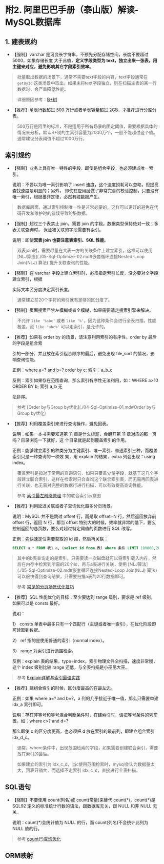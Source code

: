 # 附2. 阿里巴巴手册（泰山版）解读-MySQL数据库

## 1. 建表规约

- 【强制】varchar 是可变长字符串，不预先分配存储空间，长度不要超过 5000，如果存储长度 大于此值，**定义字段类型为 text，独立出来一张表，用主键来对应，避免影响其它字段索引效率**。

> 批量取出数据的场景下，通常不需要text字段的内容，text字段通常在 `getById` 这类场景中取出。如果未将text字段独立，则在扫描主表的某一行数据时，会严重降低性能。
>
> 详细原因参考：[B+树](./01-Mysql-index-data-structure.md#B+Tree(B-Tree变种))



- 【推荐】单表行数超过 500 万行或者单表容量超过 2GB，才推荐进行分库分表。

> 500万行是阿里的标准，不是适用于所有场景的固定阈值，需要根据具体的情况来分析。默认B+树的主索引容量为2000万个，一般不能超过这个值。通常建议分表阈值不超过1000万行。



## 索引规约

- 【强制】业务上具有唯一特性的字段，即使是组合字段，也必须建成唯一索引。

  说明：不要以为唯一索引影响了 insert 速度，这个速度损耗可以忽略，但提高查找速度是明显的；另外， 即使在应用层做了非常完善的校验控制，只要没有唯一索引，根据墨菲定律，必然有脏数据产生。

> 数据库层面，通过索引控制唯一性是非常必要的，这样可以更好的避免在代码开发和维护时的错误导致的脏数据。



- 【强制】超过三个表禁止 join。需要 join 的字段，数据类型保持绝对一致；多表关联查询时， 保证被关联的字段需要有索引。

  说明：即使**双表 join 也要注意表索引、SQL 性能**。

> 双表join时，需要尽量在大表一方的关联条件上建立索引，这样可以使用 [NLJ算法](./05-Sql-Optimize-02.md#嵌套循环连接Nested-Loop Join(NLJ) 算法) 提升关联查询的性能。



- 【强制】在 varchar 字段上建立索引时，必须指定索引长度，没必要对全字段建立索引，根据

   实际文本区分度决定索引长度。

> 通常建立前20个字符的索引就有足够的区分度了。



- 【强制】页面搜索严禁左模糊或者全模糊，如果需要请走搜索引擎来解决。

> 不允许 `like '%abc'` 或者 `like '%'`，因为这种条件会进行全表扫描，性能极差，而 `like 'abc%'` 可以走索引，是允许的。



- 【推荐】如果有 order by 的场景，请注意利用索引的有序性。order by 最后的字段是组合索

  引的一部分，并且放在索引组合顺序的最后，避免出现 file_sort 的情况，影响查询性能。

  正例：where a=? and b=? order by c; 索引：a_b_c

  反例：索引如果存在范围查询，那么索引有序性无法利用，如：WHERE a>10 ORDER BY b; 索引 a_b 无

  法排序。

> 参考  [Order by与Group by优化](./04-Sql-Optimize-01.md#Order by与Group by优化) 



- 【推荐】利用覆盖索引来进行查询操作，避免回表。

  说明：如果一本书需要知道第 11 章是什么标题，会翻开第 11 章对应的那一页吗？目录浏览一下就好，这 个目录就是起到覆盖索引的作用。

  正例：能够建立索引的种类分为主键索引、唯一索引、普通索引三种，而覆盖索引只是一种查询的一种效 果，用 explain 的结果，extra 列会出现：using index。

> 覆盖索引是指对于常用的查询语句，如果只覆盖少量字段，就基于这几个字段建立联合索引，这样在检索时只会查询这个联合索引表，而无需再回表进行关联，也无需对完整的数据行进行扫描，可以有效提高查询性能。
>
> 参考 [索引最左前缀原理](./01-Mysql-index-data-structure.md#索引最左前缀原理) 中的联合索引示意图



- 【推荐】利用延迟关联或者子查询优化超多分页场景。

  说明：MySQL 并不是跳过 offset 行，而是取 offset+N 行，然后返回放弃前 offset 行，返回 N 行，那当 offset 特别大的时候，效率就非常的低下，要么控制返回的总页数，要么对超过特定阈值的页数进行 SQL 改写。

  正例：先快速定位需要获取的 id 段，然后再关联：

  ```sql
  SELECT a.* FROM 表1 a, (select id from 表1 where 条件 LIMIT 100000,20) b where a.id=b.id
  ```

> 其中的b表查询走的是索引，只需要读一次磁盘就可以将索引载入内存，然后在内存中检索到所需的20个id，再与a表进行关联，使用 [NLJ算法](./05-Sql-Optimize-02.md#嵌套循环连接Nested-Loop Join(NLJ) 算法) 可以很快得到查询结果，只需要扫描a表的20行数据即可。
>
> 参考 [常见的分页场景优化技巧](./05-Sql-Optimize-02.md#常见的分页场景优化技巧) 



- 【推荐】SQL 性能优化的目标：至少要达到 range 级别，要求是 ref 级别，如果可以是 consts 最好。

  说明：

   1） consts 单表中最多只有一个匹配行（主键或者唯一索引），在优化阶段即可读取到数据。

   2） ref 指的是使用普通的索引（normal index）。

   3） range 对索引进行范围检索。

  反例：explain 表的结果，type=index，索引物理文件全扫描，速度非常慢，这个 index 级别比较 range 还低，与全表扫描是小巫见大巫。

> 参考 [Explain详解与索引最佳实践](./02-Explain-Index-Actual.md) 



- 【推荐】建组合索引的时候，区分度最高的在最左边。

  正例：如果 where a=? and b=?，a 列的几乎接近于唯一值，那么只需要单建 idx_a 索引即可。

  说明：存在非等号和等号混合判断条件时，在建索引时，请把等号条件的列前置。如：where c>? and d=?

  那么即使 c 的区分度更高，也必须把 d 放在索引的最前列，即建立组合索引 idx_d_c。

> 通常，where条件中，出现范围检索的字段，如果需要创建联合索引，需要放在索引的最后。
>
> 如果建立的索引为 idx_c_d，当c使用范围检索时，mysql会认为数据量太大，回表开销大，而选择不走索引 idx_c_d，直接进行全表扫描。



## SQL语句

- 【强制】不要使用 count(列名)或 count(常量)来替代 count(\*)，count(\*)是 SQL92 定义的标准统计行数的语法，跟数据库无关，跟 NULL 和非 NULL 无关。

  说明：count(\*)会统计值为 NULL 的行，而 count(列名)不会统计此列为 NULL 值的行。

> 参考  [count(*)查询优化](./05-Sql-Optimize-02.md#53-count查询优化) 



## ORM映射